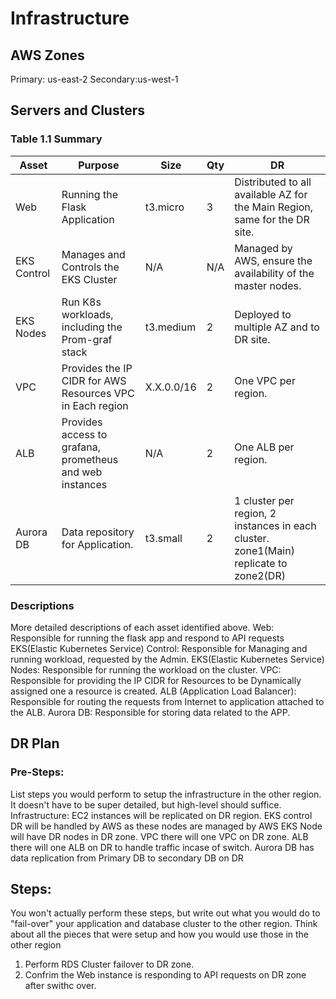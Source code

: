 # Infrastructure

## AWS Zones
Primary: us-east-2
Secondary:us-west-1

## Servers and Clusters

### Table 1.1 Summary
| Asset                                   | Purpose                                                   | Size       | Qty | DR                                                                                    |
|-----------------------------------------|-----------------------------------------------------------|------------|-----|---------------------------------------------------------------------------------------|
| Web                                     | Running the Flask Application                             | t3.micro   | 3   | Distributed to all available AZ for the Main Region, same for the DR site.            |
| EKS Control | Manages and Controls the EKS Cluster                      | N/A        | N/A | Managed by AWS, ensure the availability of the master nodes.                          |
| EKS Nodes   | Run K8s workloads, including the Prom-graf stack          | t3.medium  | 2   | Deployed to multiple AZ and to DR site.                                               |
| VPC            | Provides the IP CIDR for AWS Resources VPC in Each region | X.X.0.0/16 | 2   | One VPC per region.                                                                   |
| ALB         | Provides access to grafana, prometheus and web instances  | N/A        | 2   | One ALB per region.                                                                   |
| Aurora DB                               | Data repository for Application.                          | t3.small   | 2   | 1 cluster per region, 2 instances in each cluster. zone1(Main) replicate to zone2(DR) |

### Descriptions
More detailed descriptions of each asset identified above.
Web: Responsible for running the flask app and respond to API requests
EKS(Elastic Kubernetes Service) Control: Responsible for Managing and running workload, requested by the Admin.
EKS(Elastic Kubernetes Service) Nodes: Responsible for running the workload on the cluster.
VPC: Responsible for providing the IP CIDR for Resources to be Dynamically assigned one a resource is created.
ALB (Application Load Balancer): Responsible for routing the requests from Internet to application attached to the ALB.
Aurora DB: Responsible for storing data related to the APP.

## DR Plan
### Pre-Steps:
List steps you would perform to setup the infrastructure in the other region. It doesn't have to be super detailed, but high-level should suffice.
Infrastructure:
EC2 instances will be replicated on DR region.
EKS control DR will be handled by AWS as these nodes are managed by AWS
EKS Node will have DR nodes in DR zone.
VPC there will one VPC on DR zone.
ALB there will one ALB on DR to handle traffic incase of switch.
Aurora DB has data replication from Primary DB to secondary DB on DR

## Steps:
You won't actually perform these steps, but write out what you would do to "fail-over" your application and database cluster to the other region. Think about all the pieces that were setup and how you would use those in the other region
1. Perform RDS Cluster failover to DR zone.
2. Confrim the Web instance is responding to API requests on DR zone after swithc over.